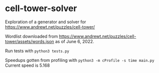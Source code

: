 # cell-tower-solver
Exploration of a generator and solver for https://www.andrewt.net/puzzles/cell-tower/

Wordlist downloaded from https://www.andrewt.net/puzzles/cell-tower/assets/words.json as of June 6, 2022.

Run tests with `python3 tests.py`

Speedups gotten from profiling with `python3 -m cProfile -s time main.py`
Current speed is 5.168
